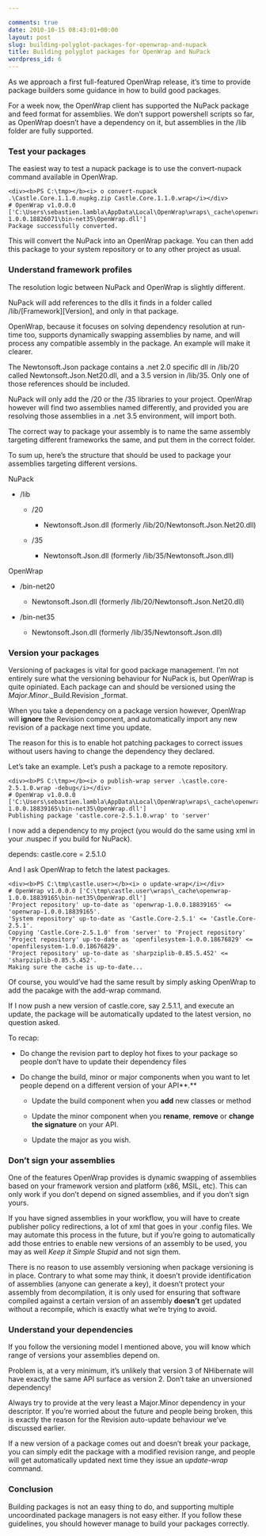 ```yaml
---

comments: true
date: 2010-10-15 08:43:01+00:00
layout: post
slug: building-polyglot-packages-for-openwrap-and-nupack
title: Building polyglot packages for OpenWrap and NuPack
wordpress_id: 6
---
```


As we approach a first full-featured OpenWrap release, it’s time to provide package builders some guidance in how to build good packages.

 

For a week now, the OpenWrap client has supported the NuPack package and feed format for assemblies. We don’t support powershell scripts so far, as OpenWrap doesn’t have a dependency on it, but assemblies in the /lib folder are fully supported.

 

### Test your packages

 

The easiest way to test a nupack package is to use the convert-nupack command available in OpenWrap.

 
    
    <div><b>PS C:\tmp></b><i> o convert-nupack .\Castle.Core.1.1.0.nupkg.zip Castle.Core.1.1.0.wrap</i></div>
    # OpenWrap v1.0.0.0 ['C:\Users\sebastien.lambla\AppData\Local\OpenWrap\wraps\_cache\openwrap-1.0.0.18826071\bin-net35\OpenWrap.dll']
    Package successfully converted.





This will convert the NuPack into an OpenWrap package. You can then add this package to your system repository or to any other project as usual.





### Understand framework profiles





The resolution logic between NuPack and OpenWrap is slightly different.





NuPack will add references to the dlls it finds in a folder called /lib/[Framework][Version], and only in that package.





OpenWrap, because it focuses on solving dependency resolution at run-time too, supports dynamically swapping assemblies by name, and will process any compatible assembly in the package. An example will make it clearer.





The Newtonsoft.Json package contains a .net 2.0 specific dll in /lib/20 called Newtonsoft.Json.Net20.dll, and a 3.5 version in /lib/35. Only one of those references should be included.





NuPack will only add the /20 or the /35 libraries to your project. OpenWrap however will find two assemblies named differently, and provided you are resolving those assemblies in a .net 3.5 environment, will import both.





The correct way to package your assembly is to name the same assembly targeting different frameworks the same, and put them in the correct folder.





To sum up, here’s the structure that should be used to package your assemblies targeting different versions.





NuPack






  
  * /lib 
    
      
    * /20 
        
          
      * Newtonsoft.Json.dll (formerly /lib/20/Newtonsoft.Json.Net20.dll) 

        
      


      
    * /35 
        
          
      * Newtonsoft.Json.dll (formerly /lib/35/Newtonsoft.Json.dll) 

        
      

    
  





OpenWrap






  
  * /bin-net20 
    
      
    * Newtonsoft.Json.dll (formerly /lib/20/Newtonsoft.Json.Net20.dll) 

    
  


  
  * /bin-net35 
    
      
    * Newtonsoft.Json.dll (formerly /lib/35/Newtonsoft.Json.dll) 

    
  





### Version your packages





Versioning of packages is vital for good package management. I’m not entirely sure what the versioning behaviour for NuPack is, but OpenWrap is quite opiniated. Each package can and should be versioned using the _Major_._Minor_._Build.Revision _format.





When you take a dependency on a package version however, OpenWrap will **ignore** the Revision component, and automatically import any new revision of a package next time you update.





The reason for this is to enable hot patching packages to correct issues without users having to change the dependency they declared.





Let’s take an example. Let’s push a package to a remote repository.




    
    <div><b>PS C:\tmp></b><i> o publish-wrap server .\castle.core-2.5.1.0.wrap -debug</i></div>
    # OpenWrap v1.0.0.0 ['C:\Users\sebastien.lambla\AppData\Local\OpenWrap\wraps\_cache\openwrap-1.0.0.18839165\bin-net35\OpenWrap.dll']
    Publishing package 'castle.core-2.5.1.0.wrap' to 'server'





I now add a dependency to my project (you would do the same using xml in your .nuspec if you build for NuPack).





depends: castle.core = 2.5.1.0





And I ask OpenWrap to fetch the latest packages.




    
    <div><b>PS C:\tmp\castle.user></b><i> o update-wrap</i></div>
    # OpenWrap v1.0.0.0 ['C:\tmp\castle.user\wraps\_cache\openwrap-1.0.0.18839165\bin-net35\OpenWrap.dll']
    'Project repository' up-to-date as 'openwrap-1.0.0.18839165' <= 'openwrap-1.0.0.18839165'.
    'System repository' up-to-date as 'Castle.Core-2.5.1' <= 'Castle.Core-2.5.1'.
    Copying 'Castle.Core-2.5.1.0' from 'server' to 'Project repository'
    'Project repository' up-to-date as 'openfilesystem-1.0.0.18676829' <= 'openfilesystem-1.0.0.18676829'.
    'Project repository' up-to-date as 'sharpziplib-0.85.5.452' <= 'sharpziplib-0.85.5.452'.
    Making sure the cache is up-to-date...





Of course, you would’ve had the same result by simply asking OpenWrap to add the pacakge with the add-wrap command.





If I now push a new version of castle.core, say 2.5.1.1, and execute an update, the package will be automatically updated to the latest version, no question asked.





To recap:






  
  * Do change the revision part to deploy hot fixes to your package so people don’t have to update their dependency files 


  
  * Do change the build, minor or major components when you want to let people depend on a different version of your API**.** 

    
      
    * Update the build component when you **add** new classes or method 


      
    * Update the minor component when you **rename**, **remove** or **change the signature** on your API. 


      
    * Update the major as you wish. 

    
  





### Don’t sign your assemblies





One of the features OpenWrap provides is dynamic swapping of assemblies based on your framework version and platform (x86, MSIL, etc). This can only work if you don’t depend on signed assemblies, and if you don’t sign yours.





If you have signed assemblies in your workflow, you will have to create publisher policy redirections, a lot of xml that goes in your .config files. We may automate this process in the future, but if you’re going to automatically add those entries to enable new versions of an assembly to be used, you may as well _Keep it Simple Stupid_ and not sign them.





There is no reason to use assembly versioning when package versioning is in place. Contrary to what some may think, it doesn’t provide identification of assemblies (anyone can generate a key), it doesn’t protect your assembly from decompilation, it is only used for ensuring that software compiled against a certain version of an assembly **doesn’t** get updated without a recompile, which is exactly what we’re trying to avoid.





### Understand your dependencies





If you follow the versioning model I mentioned above, you will know which range of versions your assemblies depend on.





Problem is, at a very minimum, it’s unlikely that version 3 of NHibernate will have exactly the same API surface as version 2. Don’t take an unversioned dependency!





Always try to provide at the very least a Major.Minor dependency in your descriptor. If you’re worried about the future and people being broken, this is exactly the reason for the Revision auto-update behaviour we’ve discussed earlier.





If a new version of a package comes out and doesn’t break your package, you can simply edit the package with a modified revision range, and people will get automatically updated next time they issue an _update-wrap_ command.





### Conclusion





Building packages is not an easy thing to do, and supporting multiple uncoordinated package managers is not easy either. If you follow these guidelines, you should however manage to build your packages correctly.

